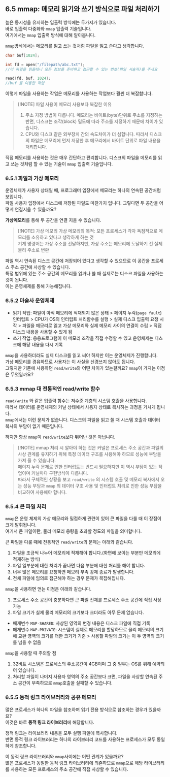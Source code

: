 ## 6.5 mmap: 메모리 읽기와 쓰기 방식으로 파일 처리하기

높은 동시성을 유지하는 입출력 방식에는 두가지가 있습니다.<br />
바로 입출력 다중화와 `mmap` 입출력 기술입니다.<br />
여기에서는 `mmap` 입출력 방식에 대해 알아봅니다.<br />

`mmap`방식에서는 메모리를 읽고 쓰는 것처럼 파일을 읽고 쓴다고 생각합니다.<br />

```c
char buf[1024];

int fd = open("/filepath/abc.txt");
//이 파일을 읽을테니 모든 정보를 준비하고 접근할 수 있는 번호(파일 서술자)를 주세요

read(fd, buf, 1024);
//buf 를 이용한 작업
```

이렇게 파일을 사용하는 작업은 메모리를 사용하는 작업보다 훨씬 더 복잡합니다.<br />

> [!NOTE] 파일 사용이 메모리 사용보다 복잡한 이유
>
> 1. 주소 지정 방법이 다릅니다. 메모리는 바이트(byte)단위로 주소를 지정하는 반면, 디스크는 조각(block) 밀도에 따라 주소를 지정하기 때문에 차이가 있습니다.
> 2. CPU와 디스크 같은 외부장치 간의 속도차이가 더 심합니다. 따라서 디스크의 파일은 메모리에 먼저 저장한 후 메모리에서 바이트 단위로 파일 내용을 처리합니다.

직접 메모리를 사용하는 것은 매우 간단하고 편리합니다. 디스크의 파일을 메모리를 읽고 쓰는 것처럼 할 수 있는 기술이 `mmap` 입출력 기술입니다.

### 6.5.1 파일과 가상 메모리

운영체제가 사용자 상태일 때, 프로그래머 입장에서 메모리는 하나의 연속된 공간처럼 보입니다.<br />
파일 사용자 입장에서 디스크에 저장된 파일도 마찬가지 입니다. 그렇다면 두 공간을 어떻게 연결지을 수 있을까요?<br />

**가상메모리**를 통해 두 공간을 연결 지을 수 있습니다.

> [!NOTE] 가상 메모리
> 가상 메모리의 목적: 모든 프로세스가 각자 독점적으로 메모리를 소유하고 있다고 생각하게 하는 것<br />
> 기계 명령어는 가상 주소를 전달하지만, 가상 주소는 메모리에 도달하기 전 실제 물리 주소로 변환<br />

파일 역시 연속된 디스크 공간에 저장되어 있다고 생각할 수 있으므로 이 공간을 프로세스 주소 공간에 사상할 수 있습니다.<br />
특정 범위에 있는 주소 공간의 메모리를 읽거나 쓸 때 실제로는 디스크 파일을 사용하는 것이 됩니다.<br />
이는 운영체제를 통해 가능해집니다.

### 6.5.2 마술사 운영체제

- 읽기 작업: 파일이 아직 메모리에 적재되지 않은 상태 > 페이지 누락(`page fault`) 인터럽트 > CPU가 OS의 인터럽트 처리함수를 실행 > 실제 디스크 입출력 요청 시작 > 파일을 메모리로 읽고 가상 메모리와 실제 메모리 사이의 연결이 수립 > 직접 디스크 내용을 사용할 수 있게 됨
- 쓰기 작업: 응용프로그램이 이 메모리 조각을 직접 수정할 수 있고 운영체제는 디스크에 해당 내용을 다시 기록

`mmap`을 사용하더라도 실제 디스크를 읽고 써야 하지만 이는 운영체제가 진행합니다.<br />
가상 메모리를 경유하므로 사용자는 이 사실을 신경쓰지 않아도 됩니다.<br />
그렇지만 기존에 사용하던 `read/write`와 어떤 차이가 있는걸까요? `mmap`이 가지는 이점은 무엇일까요?

### 6.5.3 mmap 대 전통적인 read/write 함수

`read/write` 와 같은 입출력 함수는 저수준 계층의 시스템 호출을 사용합니다.<br />
따라서 데이터를 운영체제의 커널 상태에서 사용자 상태로 복사하는 과정을 거치게 됩니다.<br />
`mmap`에서는 이런 문제가 없습니다. 디스크의 파일을 읽고 쓸 때 시스템 호출과 데이터 복사의 부담이 없기 때문입니다.

하지만 항상 `mmap`이 `read/write`보다 뛰어난 것은 아닙니다.

> [!NOTE] mmap 처리 시 알아야 하는 것은
> 커널은 프로세스 주소 공간과 파일의 사상 관계를 유지하기 위해 특정 데이터 구조를 사용해야 하므로 성능에 부담을 가져 올 수 있습니다.<br />
> 페이지 누락 문제로 인한 인터럽트는 반드시 필요하지만 이 역시 부담이 있는 작업이며 커널마다 구현방식이 다릅니다.<br />
> 따라서 구체적인 상황을 보고 `read/write` 의 시스템 호출 및 메모리 복사에서 오는 성능 부담과 `mmap` 의 데이터 구조 사용 및 인터럽트 처리로 인한 성능 부담을 비교하여 사용해야 합니다.

### 6.5.4 큰 파일 처리

`mmap`은 운영 체제의 가상 메모리와 밀접하게 관련이 있어 큰 파일을 다룰 때 이 장점이 크게 발휘됩니다.<br />
여기서 큰 파일이란, 물리 메모리 용량을 초과할 정도의 파일을 의미합니다.<br />

큰 파일을 다룰 때에 전통적인 `read/write`의 문제는 아래와 같습니다.

1. 파일을 조금씩 나누어 메모리에 적재해야 합니다.(화면에 보이는 부분만 메모리에 적재하는 방식)
2. 파일 일부분에 대한 처리가 끝나면 다음 부분에 대한 처리를 해야 합니다.
3. 너무 많은 메모리를 요청하면 메모리 부족 강제 종료가 발생합니다.
4. 전체 파일에 임의로 접근해야 하는 경우 문제가 복잡해집니다.

`mmap`을 사용하면 얻는 이점은 아래와 같습니다.

1. 프로세스 주소 공간이 충분하다면 큰 파일 전체를 프로세스 주소 공간에 직접 사상 가능
2. 파일 크기가 실제 물리 메모리의 크기보다 크더라도 아무 문제 없습니다.

- 매개변수 `MAP-SHARED`: 사상된 영역의 변경 내용은 디스크 파일에 직접 기록
- 매개변수 `MAP-PRIVATE`: 시스템이 실제로 메모리를 할당하므로 물리 메모리의 크기에 교환 영역의 크기를 더한 크기가 기준 > 사용할 파일의 크기는 이 두 영역의 크기를 넘을 수 없음

`mmap`을 사용할 때 주의할 점

1. 32비트 시스템은 프로세스의 주소공간이 4GB이며 그 중 일부는 OS를 위해 예약되어 있습니다.
2. 처리할 파일이 나머지 사용자 영역의 주소 공간보다 크면, 파일을 사상할 연속된 주소 공간이 부족하므로 `mmap`호출을 실패할 수 있습니다.

### 6.5.5 동적 링크 라이브러리와 공유 메모리

많은 프로세스가 하나의 파일을 참조하며 읽기 전용 방식으로 참조하는 경우가 있을까요?<br />
이것은 바로 **동적 링크 라이브러리**에 해당합니다.<br />

정적 링크는 라이브러리 내용을 모두 실행 파일에 복사합니다.<br />
반면 동적 링크 라이브러리는 하나의 라이브러리 코드를 사용하는 프로세스가 모두 동일하게 참조합니다.<br />

이 동적 링크 라이브러리와 `mmap`사이에는 어떤 관계가 있을까요?<br />
많은 프로세스가 동일한 동적 링크 라이브러리에 의존하므로 `mmap`으로 해당 라이브러리를 사용하는 모든 프로세스의 주소 공간에 직접 사상할 수 있습니다.<br />
